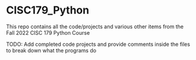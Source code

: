 # CISC179_Python
This repo contains all the code/projects and various other items from the Fall 2022 CISC 179 Python Course

TODO: Add completed code projects and provide comments inside the files to break down what the programs do
